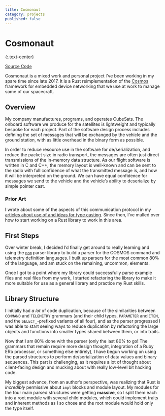 ```yaml
---
title: Cosmonaut
category: projects
published: false
---
```


# Cosmonaut
{:.text-center}

[Source Code][src]

Cosmonaut is a mixed work and personal project I’ve been working in my spare
time since late 2017. It is a Rust reimplementation of the [Cosmos][cosmos]
framework for embedded device networking that we use at work to manage some of
our spacecraft.

## Overview

My company manufactures, programs, and operates CubeSats. The onboard software
we produce for the satellites is lightweight and typically bespoke for each
project. Part of the software design process includes defining the set of
messages that will be exchanged by the vehicle and the ground station, with as
little overhead in the binary form as possible.

In order to reduce resource use in the software for de/serialization, and reduce
the packet size in radio transport, the messages are often just direct
transmissions of the in-memory data structure. As our flight software is written
in C and C++, the memory layout is well-known and can be sent to the radio with
full confidence of what the transmitted message is, and how it will be
interpreted on the ground. We can have equal confidence for messages we send to
the vehicle and the vehicle’s ability to deserialize by simple pointer cast.

### Prior Art

I wrote about some of the aspects of this communication protocol in my
[articles about use of and ideas for type casting][1]. Since then, I’ve mulled
over how to start working on a Rust library to work in this area.

## First Steps

Over winter break, I decided I’d finally get around to really learning and
using the [`nom`][nom] parser library to build a parser for the COSMOS command
and telemetry definition languages. I built up parsers for the most common 80%
of the language, and am stuck on the remaining, uncommon, elements.

Once I got to a point where my library could successfully parse example files
and real files from my work, I started refactoring the library to make it more
suitable for use as a general library and practice my Rust skills.

## Library Structure

I initially had *a lot* of code duplication, because of the similarities
between `COMMAND` and `TELEMETRY` grammars (and their child types, `PARAMETER`
and `ITEM`, and the `SELECT_`-prefixed variants of all four), and as the parser
progressed I was able to start seeing ways to reduce duplication by refactoring
the large objects and functions into smaller types shared between them, or into
traits.

Now that I am 80% done with the parser (only the last 80% to go! The grammars
that remain require more design thought, integration of a Ruby ERb processor, or
something else entirely), I have begun working on using the parsed structures to
perform de/serialization of data values and binary sequences. This part is
challenging, as it requires a lot of thought about client-facing design and
mucking about with really low-level bit hacking code.

My biggest advance, from an author’s perspective, was realizing that Rust is
*incredibly* permissive about `impl` blocks and module layout. My modules for
the four main parsed structures were getting **massive**, so I split them each
into a root module with several child modules, which could implement traits and
inherent methods as I so chose and the root module would hold only the type
itself.

[1]: /blog/type-theory/type-alchemy
[cosmos]: http://cosmosrb.com
[nom]: http://rust.unhandledexpression.com/nom/
[src]: https://bitbucket.org/myrrlyn/cosmonaut
